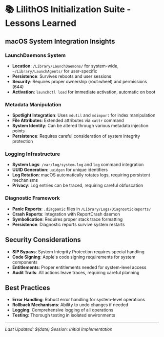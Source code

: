 # 📚 LilithOS Initialization Suite - Lessons Learned

## macOS System Integration Insights

### LaunchDaemons System
- **Location**: `/Library/LaunchDaemons/` for system-wide, `~/Library/LaunchAgents/` for user-specific
- **Persistence**: Survives reboots and user sessions
- **Security**: Requires proper ownership (root:wheel) and permissions (644)
- **Activation**: `launchctl load` for immediate activation, automatic on boot

### Metadata Manipulation
- **Spotlight Integration**: Uses `mdutil` and `mdimport` for index manipulation
- **File Attributes**: Extended attributes via `xattr` command
- **System Identity**: Can be altered through various metadata injection points
- **Persistence**: Requires careful consideration of system integrity protection

### Logging Infrastructure
- **System Logs**: `/var/log/system.log` and `log` command integration
- **UUID Generation**: `uuidgen` for unique identifiers
- **Log Rotation**: macOS automatically rotates logs, requiring persistent mechanisms
- **Privacy**: Log entries can be traced, requiring careful obfuscation

### Diagnostic Framework
- **Panic Reports**: `.diagpanic` files in `/Library/Logs/DiagnosticReports/`
- **Crash Reports**: Integration with ReportCrash daemon
- **Symbolication**: Requires proper stack trace formatting
- **Persistence**: Diagnostic reports survive system restarts

## Security Considerations
- **SIP Bypass**: System Integrity Protection requires special handling
- **Code Signing**: Apple's code signing requirements for system components
- **Entitlements**: Proper entitlements needed for system-level access
- **Audit Trails**: All actions leave traces, requiring careful planning

## Best Practices
- **Error Handling**: Robust error handling for system-level operations
- **Rollback Mechanisms**: Ability to undo changes if needed
- **Logging**: Comprehensive logging of all operations
- **Testing**: Thorough testing in isolated environments

---
*Last Updated: $(date)*
*Session: Initial Implementation* 